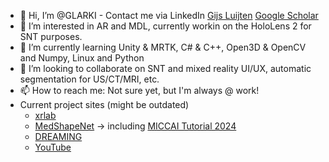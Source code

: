 - 👋 Hi, I’m @GLARKI - Contact me via LinkedIn [Gijs Luijten](https://www.linkedin.com/in/gijsl) [Google Scholar](https://scholar.google.com/citations?hl=en&user=CsuA6JYAAAAJ)
- 👀 I’m interested in AR and MDL, currently workin on the HoloLens 2 for SNT purposes.
- 🌱 I’m currently learning Unity & MRTK, C# & C++, Open3D & OpenCV and Numpy, Linux and Python
- 💞️ I’m looking to collaborate on SNT and mixed reality UI/UX, automatic segmentation for US/CT/MRI, etc.
- 📫 How to reach me: Not sure yet, but I'm always @ work!
- Current project sites (might be outdated)
  - [xrlab](https://xrlab.ikim.nrw/)
  - [MedShapeNet](https://medshapenet.ikim.nrw/) -> including [MICCAI Tutorial 2024](https://medshapenet-miccai-tutorial.ikim.nrw/)
  - [DREAMING](https://dreaming.ikim.nrw/)
  - [YouTube](https://www.youtube.com/@ARfun)

<!---
GLARKI/GLARKI is a ✨ special ✨ repository because its `README.md` (this file) appears on your GitHub profile.
You can click the Preview link to take a look at your changes.
--->
